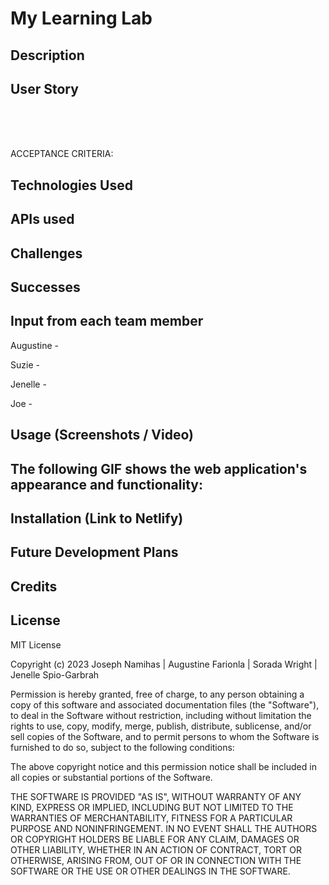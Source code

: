 # My Learning Lab

## Description


## User Story
 <br />
 <br />
 <br />

ACCEPTANCE CRITERIA:



## Technologies Used



## APIs used



## Challenges


## Successes


## Input from each team member

 Augustine - ``` ```

Suzie - ``` ```

Jenelle - ``` ```

Joe - ``` ```

## Usage (Screenshots / Video)


## The following GIF shows the web application's appearance and functionality:


## Installation (Link to Netlify)


## Future Development Plans



## Credits



## License

MIT License

Copyright (c) 2023 Joseph Namihas | Augustine Farionla | Sorada Wright | Jenelle Spio-Garbrah

Permission is hereby granted, free of charge, to any person obtaining a copy
of this software and associated documentation files (the "Software"), to deal
in the Software without restriction, including without limitation the rights
to use, copy, modify, merge, publish, distribute, sublicense, and/or sell
copies of the Software, and to permit persons to whom the Software is
furnished to do so, subject to the following conditions:

The above copyright notice and this permission notice shall be included in all
copies or substantial portions of the Software.

THE SOFTWARE IS PROVIDED "AS IS", WITHOUT WARRANTY OF ANY KIND, EXPRESS OR
IMPLIED, INCLUDING BUT NOT LIMITED TO THE WARRANTIES OF MERCHANTABILITY,
FITNESS FOR A PARTICULAR PURPOSE AND NONINFRINGEMENT. IN NO EVENT SHALL THE
AUTHORS OR COPYRIGHT HOLDERS BE LIABLE FOR ANY CLAIM, DAMAGES OR OTHER
LIABILITY, WHETHER IN AN ACTION OF CONTRACT, TORT OR OTHERWISE, ARISING FROM,
OUT OF OR IN CONNECTION WITH THE SOFTWARE OR THE USE OR OTHER DEALINGS IN THE
SOFTWARE.